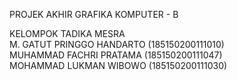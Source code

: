 PROJEK AKHIR GRAFIKA KOMPUTER - B

KELOMPOK TADIKA MESRA  
M. GATUT PRINGGO HANDARTO (185150200111010)  
MUHAMMAD FACHRI PRATAMA   (185150200111047)  
MOHAMMAD LUKMAN WIBOWO    (185150200111030)  
